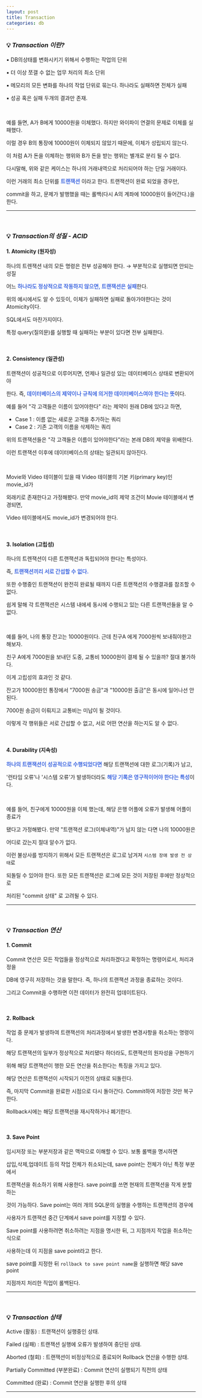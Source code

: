 ```yaml
---
layout: post
title: Transaction
categories: db
---
```


### 💡 ***Transaction 이란?***

▪ DB의상태를 변화시키기 위해서 수행하는 작업의 단위

▪ 더 이상 쪼갤 수 없는 업무 처리의 최소 단위

▪ 메모리의 모든 변화를 하나의 작업 단위로 묶는다. 하나라도 실패하면 전체가 실패

▪ 성공 혹은 실패 두개의 결과만 존재.

<br>

예를 들면, A가 B에게 10000원을 이체했다. 하지만 와이파이 연결의 문제로 이체를 실패했다.

이럴 경우 B의 통장에 10000원이 이체되지 않았기 때문에, 이체가 성립되지 않는다.

이 처럼 A가 돈을 이체하는 행위와 B가 돈을 받는 행위는 별개로 분리 될 수 없다.

다시말해, 위와 같은 케이스는 하나의 거래내역으로 처리되어야 하는 단일 거래이다.

이런 거래의 최소 단위를  <span style="color:#4169E1">**트랜잭션**</span> 이라고 한다. 트랜잭션이 완료 되었을 경우만, 

commit을 하고, 문제가 발행했을 때는 롤백(다시 A의 계좌에 10000원이 들어간다.)을 한다.

---

<br>

### 💡 ***Transaction의 성질 - ACID***

#### 1. Atomicity (원자성)

하나의 트렌잭션 내의 모든 명령은 전부 성공해야 한다. → 부분적으로 실행되면 안되는 성질

어느 <span style="color:#4169E1">**하나라도 정상적으로 작동하지 않으면, 트랜잭션은 실패**</span>한다. 

위의 예시에서도 알 수 있듯이, 이체가 실패하면 실패로 돌아가야한다는 것이 Atomicity이다. 

SQL에서도 마찬가지이다. 

특정 query(질의문)를 실행할 때 실패하는 부분이 있다면 전부 실패한다.

<br>

#### 2. Consistency (일관성)

트랜잭션이 성공적으로 이루어지면, 언제나 일관성 있는 데이터베이스 상태로 변환되어야 

한다. 즉, <span style="color:#4169E1">**데이터베이스의 제약이나 규칙에 의거한 데이터베이스여야 한다는 뜻**</span>이다.

예를 들어 "각 고객들은 이름이 있어야한다" 라는 제약이 원래 DB에 있다고 하면,

- Case 1 : 이름 없는 새로운 고객을 추가하는 쿼리
- Case 2 : 기존 고객의 이름을 삭제하는 쿼리 

위의 트랜잭션들은 "각 고객들은 이름이 있어야한다"라는 본래 DB의 제약을 위배한다.

이런 트랜잭션 이후에 데이터베이스의 상태는 일관되지 않아진다. 

<br>

Movie와 Video 테이블이 있을 때 Video 테이블의 기본 키(primary key)인 movie_id가 

외래키로 존재한다고 가정해봤다. 만약 movie_id의 제약 조건이 Movie 테이블에서 변경되면, 

Video 테이블에서도 movie_id가 변경되어야 한다.

<br>

#### 3. Isolation (고립성)

하나의 트렌잭션이 다른 트랜잭션과 독립되어야 한다는 특성이다. 

즉, <span style="color:#4169E1">**트랜잭션끼리 서로 간섭할 수 없다.**</span> 

또한 수행중인 트랜잭션이 완전히 완료될 때까지 다른 트랜잭션의 수행결과를 참조할 수 없다.

쉽게 말해 각 트랜잭션은 시스템 내에세 동시에 수행되고 있는 다른 트랜잭션들을 알 수 없다.

<br>

예를 들어, 나의 통장 잔고는 10000원이다. 근데 친구A 에게 7000원씩 보내줘야한고 해보자.

친구 A에게 7000원을 보내던 도중, 교통비 10000원이 결제 될 수 있을까? 절대 불가하다. 

이게 고립성의 효과인 것 같다. 

잔고가 10000원인 통장에서 "7000원 송금"과 "10000원 출금"은 동시에 일어나선 안된다.

7000원 송금이 이뤄지고 교통비는 미납이 될 것이다.

이렇게 각 행위들은 서로 간섭할 수 없고, 서로 어떤 연산을 하는지도 알 수 없다.

<br>

#### 4. Durability (지속성)

<span style="color:#4169E1">**하나의 트랜잭션이 성공적으로 수행되었다면**</span> 해당 트랜잭션에 대한 로그(기록)가 남고,

'런타임 오류'나 '시스템 오류'가 발생하더라도 <span style="color:#4169E1">**해당 기록은 영구적이어야 한다는 특성**</span>이다.

<br>

예를 들어, 친구에게 10000원을 이체 했는데, 해당 은행 어플에 오류가 발생해 어플이 종료가 

됐다고 가정해봤다. 만약 "트랜잭션 로그(이체내역)"가 남지 않는 다면 나의 10000원은 

어디로 갔는지 절대 알수가 없다. 

이런 불상사를 방지하기 위해서 모든 트랜잭션은 로그로 남겨져 `시스템 장애 발생 전 상태`로 

되돌릴 수 있어야 한다. 또한 모든 트랜잭션은 로그에 모든 것이 저장된 후에만 정상적으로 

처리된 "commit 상태" 로 고려될 수 있다.

---

<br>

### 💡 ***Transaction 연산***

#### 1. Commit

Commit 연산은 모든 작업들을 정상적으로 처리하겠다고 확정하는 명령어로서, 처리과정을

DB에 영구히 저장하는 것을 말한다. 즉, 하나의 트랜잭션 과정을 종료하는 것이다.

그리고 Commit을 수행하면 이전 데이터가 완전히 업데이트된다.

<br>

#### 2. Rollback

작업 중 문제가 발생하여 트랜잭션의 처리과정에서 발생한 변경사항을 취소하는 명령이다.

해당 트랜잭션의 일부가 정상적으로 처리됐다 하더라도, 트랜잭션의 원자성을 구현하기 

위해 해당 트랜잭션이 행한 모든 연산을 취소한다는 특징을 가지고 있다.

해당 연산은 트랜잭션이 시작되기 이전의 상태로 되돌린다. 

즉, 마지막 Commit을 완료한 시점으로 다시 돌아간다. Commit하여 저장한 것만 복구한다.

Rollback시에는 해당 트랜잭션을 재시작하거나 폐기한다.

<br>

#### 3. Save Point

임시저장 또는 부분저장과 같은 맥락으로 이해할 수 있다. 보통 롤백을 명시하면 

삽입,삭제,업데이트 등의 작업 전체가 취소되는데, save point는 전체가 아닌 특정 부분에서

트랜잭션을 취소하기 위해 사용한다. save point를 쓰면 현재의 트랜잭션을 작게 분할하는 

것이 가능하다. Save point는 여러 개의 SQL문의 실행을 수행하는 트랜잭션의 경우에 

사용자가 트랜잭션 중간 단계에서 save point를 지정할 수 있다. 

Save point를 사용하려면 취소하려는 지점을 명시한 뒤, 그 지점까지 작업을 취소하는 식으로

사용하는데 이 지점을 save point라고 한다.

save point를 지정한 뒤 `rollback to save point name`을 실행하면 해당 save point 

지점까지 처리한 직업이 롤백된다.

---

<br>

### 💡 ***Transaction 상태***

Active (활동) : 트랜잭션이 실행중인 상태.

Failed (실패) : 트랜잭션 실행에 오류가 발생하여 중단된 상태.

Aborted (철회) : 트랜잭션이 비정상적으로 종료되어 Rollback 연산을 수행한 상태.

Partially Committed (부분완료) : Commit 연산이 실행되기 직전의 상태

Committed (완료) : Commit 연산을 실행한 후의 상태

---